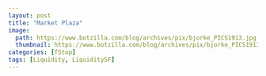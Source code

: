 ```yaml
---
layout: post
title: "Market Plaza"
image:
  path: https://www.botzilla.com/blog/archives/pix/bjorke_PICS1913.jpg
  thumbnail: https://www.botzilla.com/blog/archives/pix/bjorke_PICS1913.jpg
categories: [fStop]
tags: [Liquidity, LiquiditySF]
---
```






